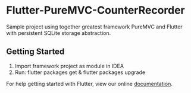 # Flutter-PureMVC-CounterRecorder
Sample project using together greatest framework PureMVC and Flutter with persistent SQLite storage abstraction.

## Getting Started
1. Import framework project as module in IDEA
2. Run: flutter packages get & flutter packages upgrade

For help getting started with Flutter, view our online
[documentation](https://flutter.io/).
